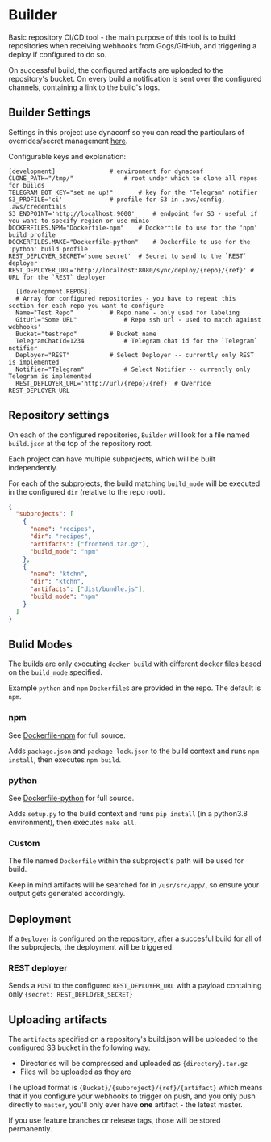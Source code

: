 # Builder

Basic repository CI/CD tool - the main purpose of this tool is to build repositories when
receiving webhooks from Gogs/GitHub, and triggering a deploy if configured to do so.

On successful build, the configured artifacts are uploaded to the repository's bucket.
On every build a notification is sent over the configured channels, containing a link to 
the build's logs.

## Builder Settings

Settings in this project use dynaconf so you can read the particulars of overrides/secret management 
[here](https://dynaconf.readthedocs.io/en/latest/).

Configurable keys and explanation:

```
[development] 				# environment for dynaconf
CLONE_PATH="/tmp/"  			# root under which to clone all repos for builds
TELEGRAM_BOT_KEY="set me up!"  		# key for the "Telegram" notifier
S3_PROFILE='ci'				# profile for S3 in .aws/config, .aws/credentials
S3_ENDPOINT='http://localhost:9000'  	# endpoint for S3 - useful if you want to specify region or use minio
DOCKERFILES.NPM="Dockerfile-npm" 	# Dockerfile to use for the 'npm' build profile
DOCKERFILES.MAKE="Dockerfile-python" 	# Dockerfile to use for the 'python' build profile
REST_DEPLOYER_SECRET='some secret'	# Secret to send to the `REST` deployer
REST_DEPLOYER_URL='http://localhost:8080/sync/deploy/{repo}/{ref}' # URL for the `REST` deployer

  [[development.REPOS]]
  # Array for configured repositories - you have to repeat this section for each repo you want to configure
  Name="Test Repo" 			# Repo name - only used for labeling
  GitUrl="Some URL" 			# Repo ssh url - used to match against webhooks'
  Bucket="testrepo"			# Bucket name
  TelegramChatId=1234			# Telegram chat id for the `Telegram` notifier
  Deployer="REST"			# Select Deployer -- currently only REST is implemented 
  Notifier="Telegram"			# Select Notifier -- currently only Telegram is implemented
  REST_DEPLOYER_URL='http://url/{repo}/{ref}' # Override REST_DEPLOYER_URL
```

## Repository settings

On each of the configured repositories, `Builder` will look for a file named `build.json` at the 
top of the repository root.

Each project can have multiple subprojects, which will be built independently.

For each of the subprojects, the build matching `build_mode` will be executed in the configured `dir`
 (relative to the repo root).

```build.json
{
  "subprojects": [
    {
      "name": "recipes",
      "dir": "recipes",
      "artifacts": ["frontend.tar.gz"],
      "build_mode": "npm"
    },
    {
      "name": "ktchn",
      "dir": "ktchn",
      "artifacts": ["dist/bundle.js"],
      "build_mode": "npm"
    }
  ]
}

```

## Bulid Modes

The builds are only executing `docker build` with different docker files based on the `build_mode` specified.  

Example `python` and `npm` `Dockerfile`s are provided in the repo. The default is `npm`.


### npm

See [Dockerfile-npm](src/Dockerfile-npm) for full source.

Adds `package.json` and `package-lock.json` to the build context and runs `npm install`, then executes `npm build`.

### python

See [Dockerfile-python](src/Dockerfile-python) for full source.

Adds `setup.py` to the build context and runs `pip install` (in a python3.8 environment), then executes `make all`.

### Custom

The file named `Dockerfile` within the subproject's path will be used for build.

Keep in mind artifacts will be searched for in `/usr/src/app/`, so ensure your output gets generated accordingly.


## Deployment

If a `Deployer` is configured on the repository, after a succesful build for all of the subprojects, the deployment
will be triggered.

### REST deployer

Sends a `POST` to the configured `REST_DEPLOYER_URL` with a payload containing only `{secret: REST_DEPLOYER_SECRET}`

## Uploading artifacts

The `artifacts` specified on a repository's build.json will be uploaded to the configured S3 bucket in the following
way:

* Directories will be compressed and uploaded as `{directory}.tar.gz`
* Files will be uploaded as they are


The upload format is `{Bucket}/{subproject}/{ref}/{artifact}` which means that if you configure your webhooks
to trigger on push, and you only push directly to `master`, you'll only ever have **one** artifact - the latest master.

If you use feature branches or release tags, those will be stored permanently.
